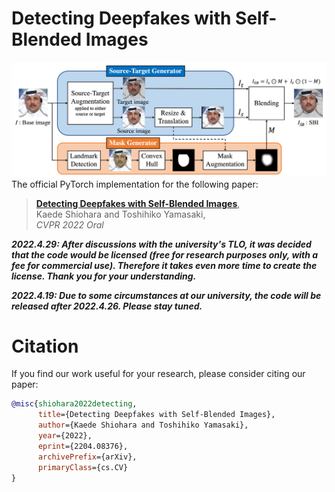 # Detecting Deepfakes with Self-Blended Images
![Overview](overview.png)  
The official PyTorch implementation for the following paper: 
> [**Detecting Deepfakes with Self-Blended Images**](https://arxiv.org/abs/2204.08376),  
> Kaede Shiohara and Toshihiko Yamasaki,  
> *CVPR 2022 Oral*

***2022.4.29: After discussions with the university's TLO, it was decided that the code would be licensed (free for research purposes only, with a fee for commercial use). Therefore it takes even more time to create the license. Thank you for your understanding.***

***2022.4.19: Due to some circumstances at our university, the code will be released after 2022.4.26. Please stay tuned.***

<!-- 
# Recomended Development Environment
* GPU: NVIDIA A100
* CUDA: 11.1
* Docker: 20.10.8


# Setup
## Dataset
Download datasets and place them in `./data/` folder.
For example, download [Celeb-DF-v2](https://github.com/yuezunli/celeb-deepfakeforensics) and place it:
```
.
└── data
    └── Celeb-DF-v2
        ├── Celeb-real
        │   └── videos
        │       └── *.mp4
        ├── Celeb-synthesis
        │   └── videos
        │       └── *.mp4
        ├── Youtube-real
        │   └── videos
        │       └── *.mp4
        └── List_of_testing_videos.txt
```
For other datasets, please refer to `./data/datasets.md` .

## Landmark Detector
We use 81 landmarks detector in training.  
Download [here](https://github.com/codeniko/shape_predictor_81_face_landmarks) and place it in `./src/preprocess/` folder.  

## Pretrained model
We provide pretrained EfficientNet-B4.  
Download [here]() and place it in `./weights/` folder.

## Execute docker
1. Replace the absolute path to this repository in `./exec.sh` .
2. Run the shell scripts:
```bash
bash build.sh
bash exec.sh
```


# Test
For example, run the inference on Celeb-DF-v2:
```bash
CUDA_VISIBLE_DEVICES=* python3 src/inference/inference_dataset.py \
-w weights/efnb4_sbi.tar \
-d CDF
```
The result will be displayed.

We also provide inference code for a single video:
```bash
CUDA_VISIBLE_DEVICES=* python3 src/inference/inference_video.py \
-w weights/efnb4_sbi.tar \
-i /path/to/video.mp4
```
and for an image:
```bash
CUDA_VISIBLE_DEVICES=* python3 src/inference/inference_image.py \
-w weights/efnb4_sbi.tar \
-i /path/to/image.png
```

# Training
1. Download [FF++](https://github.com/ondyari/FaceForensics) real videos and place them in `./data/` folder:
```
.
└── data
    └── FaceForensics++
        ├── original_sequences
        │   └── youtube
        │       └── raw
        │           └── videos
        │               └── *.mp4
        ├── train.json
        ├── val.json
        └── test.json
```
2. Run the two codes to extract the video frames, landmarks, and bboxes: (take about 4h and 1.5h, respectively)
```bash
python3 src/preprocess/crop_dlib_ff.py -d Original
CUDA_VISIBLE_DEVICES=* python3 src/preprocess/crop_retina_ff.py -d Original
```

3. Run the training: (take about 13h)
```bash
CUDA_VISIBLE_DEVICES=* python3 src/train_sbi.py \
src/configs/sbi/efnb4.json \
-n sbi
```
Top five checkpoints will be saved in `./output/` folder. As descrived in our paper, we use a latest one for evaluations. -->

# Citation
If you find our work useful for your research, please consider citing our paper:
```bibtex
@misc{shiohara2022detecting,
      title={Detecting Deepfakes with Self-Blended Images}, 
      author={Kaede Shiohara and Toshihiko Yamasaki},
      year={2022},
      eprint={2204.08376},
      archivePrefix={arXiv},
      primaryClass={cs.CV}
}
```